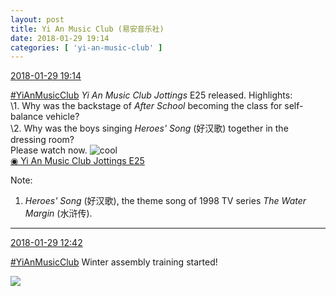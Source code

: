 ```yaml
---
layout: post
title: Yi An Music Club (易安音乐社)
date: 2018-01-29 19:14
categories: [ 'yi-an-music-club' ]
---
```


<div class="weibo-info">
  <a href="https://weibo.com/6094546964/G0FME53P5">2018-01-29 19:14</a>
</div>

[#YiAnMusicClub](https://weibo.com/p/100808beae2e3e05b17b64f63ebedca39f19b2/super_index) *Yi An Music Club Jottings* E25 released. Highlights:  
\1. Why was the backstage of *After School* becoming the class for self-balance vehicle?  
\2. Why was the boys singing *Heroes' Song* (好汉歌) together in the dressing room?  
Please watch now. ![cool](https://img.t.sinajs.cn/t4/appstyle/expression/ext/normal/8a/pcmoren_cool2017_org.png)  
[◉ Yi An Music Club Jottings E25](https://www.bilibili.com/video/av18870990/)

<!-- more -->

Note:
1. *Heroes' Song* (好汉歌), the theme song of 1998 TV series *The Water Margin* (水浒传).

---

<div class="weibo-info">
  <a href="https://weibo.com/6094546964/G0DdTuXbq">2018-01-29 12:42</a>
</div>

[#YiAnMusicClub](https://weibo.com/p/100808beae2e3e05b17b64f63ebedca39f19b2/super_index) Winter assembly training started!

<a href="//wx3.sinaimg.cn/mw690/006Es64Aly1fnxdlxx7psj33s32ipu0y.jpg">
  <img class="weibo-pic-preview-h" src="//wx3.sinaimg.cn/orj360/006Es64Aly1fnxdlxx7psj33s32ipu0y.jpg" />
</a>
